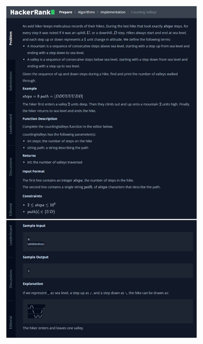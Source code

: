 <div align="center"> 
<img src="../../docs/imgs/counting.valleys.png"/> 
<img src="../../docs/imgs/counting.valleys.2.png"/> 


</div>